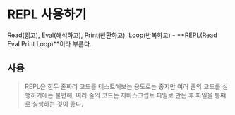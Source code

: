 # REPL 사용하기
Read(읽고), Eval(해석하고), Print(반환하고), Loop(반복하고) - **REPL(Read Eval Print Loop)**이라 부른다.

## 사용
> REPL은 한두 줄짜리 코드를 테스트해보는 용도로는 좋지만
> 여러 줄의 코드를 실행하기에는 불편해, 여러 줄의 코드는 자바스크립트 파일로 만든 후 파일을 통쨰로 실행하는 것이 좋다.